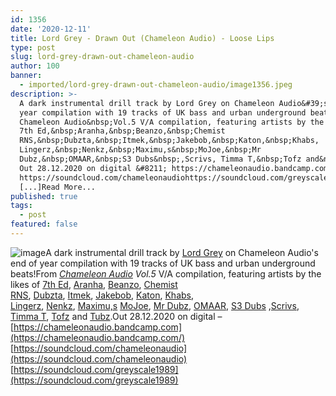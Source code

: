 ```yaml
---
id: 1356
date: '2020-12-11'
title: Lord Grey - Drawn Out (Chameleon Audio) - Loose Lips
type: post
slug: lord-grey-drawn-out-chameleon-audio
author: 100
banner:
  - imported/lord-grey-drawn-out-chameleon-audio/image1356.jpeg
description: >-
  A dark instrumental drill track by Lord Grey on Chameleon Audio&#39;s end of
  year compilation with 19 tracks of UK bass and urban underground beats! From
  Chameleon Audio&nbsp;Vol.5 V/A compilation, featuring artists by the likes of
  7th Ed,&nbsp;Aranha,&nbsp;Beanzo,&nbsp;Chemist
  RNS,&nbsp;Dubzta,&nbsp;Itmek,&nbsp;Jakebob,&nbsp;Katon,&nbsp;Khabs,
  Lingerz,&nbsp;Nenkz,&nbsp;Maximu,s&nbsp;MoJoe,&nbsp;Mr
  Dubz,&nbsp;OMAAR,&nbsp;S3 Dubs&nbsp;,Scrivs, Timma T,&nbsp;Tofz and&nbsp;Tubz.
  Out 28.12.2020 on digital &#8211; https://chameleonaudio.bandcamp.com
  https://soundcloud.com/chameleonaudiohttps://soundcloud.com/greyscale1989
  [...]Read More...
published: true
tags:
  - post
featured: false
---
```

![image](../imported/lord-grey-drawn-out-chameleon-audio/image1356.jpeg)A dark instrumental drill track by [Lord Grey](https://soundcloud.com/greyscale1989) on Chameleon Audio's end of year compilation with 19 tracks of UK bass and urban underground beats!From [_Chameleon Audio_](https://chameleonaudio.bandcamp.com) _Vol.5_ V/A compilation, featuring artists by the likes of [7th Ed](https://soundcloud.com/seventh_ed), [Aranha](https://soundcloud.com/aranha-uk), [Beanzo](https://soundcloud.com/beanzouk), [Chemist RNS](https://soundcloud.com/chemist_rns), [Dubzta](https://soundcloud.com/dubzta-beats), [Itmek](https://soundcloud.com/itmek), [Jakebob](https://soundcloud.com/hr6jakebob), [Katon](https://soundcloud.com/katondnb), [Khabs](https://soundcloud.com/khabss), [Lingerz](https://soundcloud.com/lingerz), [Nenkz](https://soundcloud.com/nenkz), [Maximu,s](https://soundcloud.com/max-maximilian-wilson) [MoJoe](https://soundcloud.com/mojoeca), [Mr Dubz](https://soundcloud.com/mrdubz), [OMAAR](https://soundcloud.com/prodomaar), [S3 Dubs](https://soundcloud.com/s3dubs) ,[Scrivs](https://soundcloud.com/scrivsdj), [Timma T](https://soundcloud.com/timmatdj), [Tofz](https://soundcloud.com/tofz) and [Tubz](https://soundcloud.com/tubz-tu).Out 28.12.2020 on digital – [https://chameleonaudio.bandcamp.com](https://chameleonaudio.bandcamp.com/)  
[https://soundcloud.com/chameleonaudio](https://soundcloud.com/chameleonaudio)  
[https://soundcloud.com/greyscale1989](https://soundcloud.com/greyscale1989)